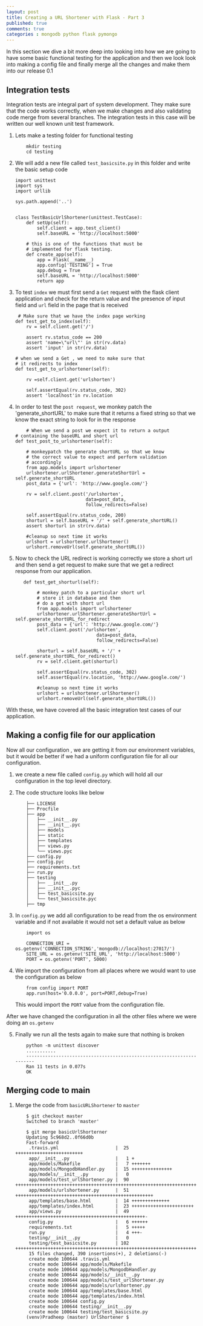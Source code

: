 ```yaml
---
layout: post
title: Creating a URL Shortener with Flask - Part 3
published: true
comments: true
categories : mongodb python flask pymongo
---
```

In this section we dive a bit more deep into looking into how we are going to have some basic functional testing for the application and then we look look into making a config file and finally merge all the changes and make them into our release 0.1

## Integration tests

Integration tests are integral part of system development. They make sure that the code works correctly, when we make changes and also validating code merge from several branches. The integration tests in this case will be written our well known unit test framework. 

1. Lets make a testing folder for functional testing

    ```
        mkdir testing
        cd testing
    ```

2. We will add a new file called `test_basicsite.py` in this folder and write the basic setup code

    ```
    import unittest
    import sys
    import urllib

    sys.path.append('..')


    class TestBasicUrlShortener(unittest.TestCase):
        def setUp(self):
            self.client = app.test_client()
            self.baseURL = 'http://localhost:5000'

        # this is one of the functions that must be
        # implemented for flask testing.
        def create_app(self):
            app = Flask(__name__)
            app.config['TESTING'] = True
            app.debug = True
            self.baseURL = 'http://localhost:5000'
            return app
    ```

3. To test `index` we must first send a `Get` request with the flask client application and check for the return value and the presence of input field and `url` field in the page that is received

    ```
     # Make sure that we have the index page working
    def test_get_to_index(self):
        rv = self.client.get('/')

        assert rv.status_code == 200
        assert 'name=\"url\"' in str(rv.data)
        assert 'input' in str(rv.data)

    # when we send a Get , we need to make sure that
    # it redirects to index
    def test_get_to_urlshortener(self):

        rv =self.client.get('urlshorten')

        self.assertEqual(rv.status_code, 302)
        assert 'localhost'in rv.location

    ```

4. In order to test the `post request`, we monkey patch the 'generate_shortURL' to make sure that it returns a fixed string so that we know the exact string to look for in the response

    ```
        # When we send a post we expect it to return a output
    # containing the baseURL and short url
    def test_post_to_urlshortener(self):

        # monkeypatch the generate shortURL so that we know
        # the correct value to expect and perform validation
        # accordingly
        from app.models import urlshortener
        urlshortener.urlShortener.generateShortUrl = self.generate_shortURL
        post_data = {'url': 'http://www.google.com/'}

        rv = self.client.post('/urlshorten',
                              data=post_data,
                              follow_redirects=False)

        self.assertEqual(rv.status_code, 200)
        shorturl = self.baseURL + '/' + self.generate_shortURL()
        assert shorturl in str(rv.data)

        #cleanup so next time it works
        urlshort = urlshortener.urlShortener()
        urlshort.removeUrl(self.generate_shortURL())

    ```

5. Now to check the URL redirect is working correctly we store a short url and then send a get request to make sure that we get a redirect response from our application.


    ```
       def test_get_shorturl(self):

            # monkey patch to a particular short url
            # store it in database and then
            # do a get with short url
            from app.models import urlshortener
            urlshortener.urlShortener.generateShortUrl = self.generate_shortURL_for_redirect
            post_data = {'url': 'http://www.google.com/'}
            self.client.post('/urlshorten',
                                  data=post_data,
                                  follow_redirects=False)

            shorturl = self.baseURL + '/' + self.generate_shortURL_for_redirect()
            rv = self.client.get(shorturl)

            self.assertEqual(rv.status_code, 302)
            self.assertEqual(rv.location, 'http://www.google.com/')

            #cleanup so next time it works
            urlshort = urlshortener.urlShortener()
            urlshort.removeUrl(self.generate_shortURL())
    ``` 

With these, we have covered all the basic integration test cases of our application.

## Making a config file for our application

Now all our configuration , we are getting it from our environment variables, but it would be better if we had a uniform configuration file for all our configuration.


1. we create a new file called `config.py` which will hold all our configuration in the top level directory.

2. The code structure looks like below 
    
    ```
        ├── LICENSE
        ├── Procfile
        ├── app
        │   ├── __init__.py
        │   ├── __init__.pyc
        │   ├── models
        │   ├── static
        │   ├── templates
        │   ├── views.py
        │   └── views.pyc
        ├── config.py
        ├── config.pyc
        ├── requirements.txt
        ├── run.py
        ├── testing
        │   ├── __init__.py
        │   ├── __init__.pyc
        │   ├── test_basicsite.py
        │   └── test_basicsite.pyc
        ├── tmp

    ```
    
3. In `config.py` we add all configuration to be read from the os environment variable and if not available it would not set a default value as below

    ```
        import os

        CONNECTION_URI = os.getenv('CONNECTION_STRING','mongodb://localhost:27017/')
        SITE_URL = os.getenv('SITE_URL', 'http://localhost:5000')
        PORT = os.getenv('PORT', 5000)

    ```

4. We import the configuration from all places where we would want to use the configuration as below 

    ```
        from config import PORT
        app.run(host='0.0.0.0', port=PORT,debug=True)
    ```
    This would import the `PORT` value from the configuration file.

After we have changed the configuration in all the other files where we were doing an `os.getenv`

5. Finally we run all the tests again to make sure that nothing is broken

    ```
        python -m unittest discover
        ...........
        ----------------------------------------------------------------------
        Ran 11 tests in 0.077s
        OK
    ```

## Merging code to main

1. Merge the code from `basicURLShortener` to `master`

    ```
        $ git checkout master
        Switched to branch 'master'
        
        $ git merge basicUrlShorterner 
        Updating 5c968d2..0f66d0b
        Fast-forward
         .travis.yml                     |  25 +++++++++++++++++++++++++
         app/__init__.py                 |   1 +
         app/models/Makefile             |   7 +++++++
         app/models/MongodbHandler.py    |  15 +++++++++++++++
         app/models/__init__.py          |   0
         app/models/test_urlShortener.py |  90 ++++++++++++++++++++++++++++++++++++++++++++++++++++++++++++++++++++++++++++++++++++++++++
         app/models/urlshortener.py      |  51 +++++++++++++++++++++++++++++++++++++++++++++++++++
         app/templates/base.html         |  14 ++++++++++++++
         app/templates/index.html        |  23 +++++++++++++++++++++++
         app/views.py                    |  49 ++++++++++++++++++++++++++++++++++++++++++++++++-
         config.py                       |   6 ++++++
         requirements.txt                |   5 +++++
         run.py                          |   4 +++-
         testing/__init__.py             |   0
         testing/test_basicsite.py       | 102 ++++++++++++++++++++++++++++++++++++++++++++++++++++++++++++++++++++++++++++++++++++++++++++++++++++++
         15 files changed, 390 insertions(+), 2 deletions(-)
         create mode 100644 .travis.yml
         create mode 100644 app/models/Makefile
         create mode 100644 app/models/MongodbHandler.py
         create mode 100644 app/models/__init__.py
         create mode 100644 app/models/test_urlShortener.py
         create mode 100644 app/models/urlshortener.py
         create mode 100644 app/templates/base.html
         create mode 100644 app/templates/index.html
         create mode 100644 config.py
         create mode 100644 testing/__init__.py
         create mode 100644 testing/test_basicsite.py
        (venv)Pradheep (master) UrlShortener $ 

    ```